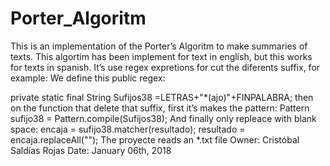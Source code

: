 # Porter_Algoritm
This is an implementation of the Porter’s Algoritm to make summaries of texts. This algortim has been implement for text in english, but this works for texts in spanish.
It’s use regex expretions for cut the diferents suffix, for example:
We define this public regex:

private static final String Sufijos38 =LETRAS+"*(ajo)"+FINPALABRA;
then on the function that delete that suffix, first it’s makes the pattern:
Pattern sufijo38 = Pattern.compile(Sufijos38);
And finally only repleace with blank space:
encaja = sufijo38.matcher(resultado);
resultado = encaja.replaceAll("");
The proyecte reads an *.txt file
Owner: Cristóbal Saldías Rojas
Date: January 06th, 2018

